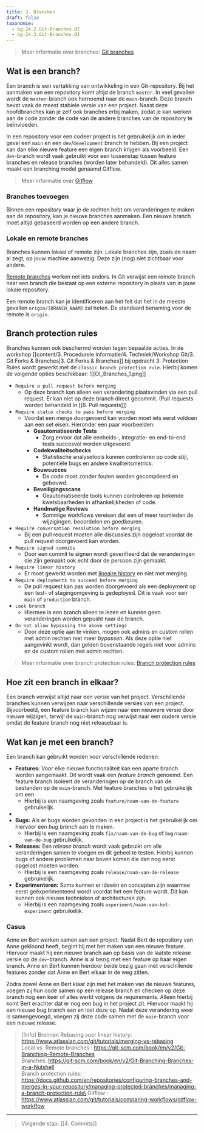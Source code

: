 ```yaml
---
title: 3. Branches
draft: false
taxonomie:
  - bg-24.2.Git-Branches.OI
  - bg-24.3.Git-Branches.OI
---
```


> Meer informatie over branches: [Git branches](https://git-scm.com/book/en/v2/Git-Branching-Branches-in-a-Nutshell)
## Wat is een branch?
Een branch is een vertakking van ontwikkeling in een Git-repository. Bij het aanmaken van een repository komt altijd de branch `master`. In veel gevallen wordt de `master`-branch ook hernoemd naar de `main`-branch. Deze branch bevat vaak de meest stabiele versie van een project.  Naast deze hoofdbranches kan je zelf ook branches erbij maken, zodat je kan werken aan de code zonder de code van de andere branches van de repository te beïnvloeden. 

In een repository voor een codeer project is het gebruikelijk om in ieder geval een `main` en een `dev`/`development` branch te hebben. Bij een project kan dan elke nieuwe feature een eigen branch krijgen als voorbeeld. Een `dev`-branch wordt vaak gebruikt voor een tussenstap tussen feature branches en release branches (worden later behandeld). Dit alles samen maakt een branching model genaamd Gitflow. 

> Meer informatie over [Gitflow](https://www.atlassian.com/git/tutorials/comparing-workflows/gitflow-workflow)

### Branches toevoegen
Binnen een repository waar je de rechten hebt om veranderingen te maken aan de repository, kan je nieuwe branches aanmaken. Een nieuwe branch moet altijd gebaseerd worden op een andere branch.

### Lokale en remote branches
Branches kunnen lokaal of remote zijn. Lokale branches zijn, zoals de naam al zegt, op jouw machine aanwezig. Deze zijn (nog) niet zichtbaar voor andere.

[Remote branches](https://git-scm.com/book/en/v2/Git-Branching-Remote-Branches) werken net iets anders. In Git verwijst een remote branch naar een branch die bestaat op een externe repository in plaats van in jouw lokale repository. 

Een remote branch kan je identificeren aan het feit dat het in de meeste gevallen `origin/[BRANCH_NAAM]` zal heten.  De standaard benaming voor de remote is `origin`. 

## Branch protection rules
Branches kunnen ook beschermd worden tegen bepaalde acties. In de workshop [[content/3. Procedurele informatie/4. Techniek/Workshop Git/3. Git Forks & Branches|3. Git Forks & Branches]] bij opdracht 3: Protection Rules wordt gewerkt met de `classic branch protection rule`. Hierbij komen de volgende opties beschikbaar:
![[OI_Branches_1.png]]

- `Require a pull request before merging`
	- Op deze branch kan alleen een verandering plaatsvinden via een pull request. Er kan niet op deze branch direct gecommit. (Pull requests worden behandeld in [[6. Pull requests]])
- `Require status checks to pass before merging`
	- Voordat een merge doorgevoerd kan worden moet iets eerst voldoen aan een set eisen. Hieronder een paar voorbeelden:
		- **Geautomatiseerde Tests**
			- Zorg ervoor dat alle eenheids-, integratie- en end-to-end tests succesvol worden uitgevoerd.
		- **Codekwaliteitschecks**
			- Statistische analysetools kunnen controleren op code stijl, potentiële bugs en andere kwaliteitsmetrics.
		- **Bouwsucces**
			- De code moet zonder fouten worden gecompileerd en gebouwd.
		- **Beveiligingsscans**
			- Geautomatiseerde tools kunnen controleren op bekende kwetsbaarheden in afhankelijkheden of code.
		- **Handmatige Reviews**
			- Sommige workflows vereisen dat een of meer teamleden de wijzigingen. beoordelen en goedkeuren.
- `Require conversation resolution before merging`
	- Bij een pull request moeten alle discussies zijn opgelost voordat de pull request doorgevoerd kan worden.
- `Require signed commits`
	- Door een commit te signen wordt geverifieerd dat de veranderingen die zijn gemaakt ook echt door de persoon zijn gemaakt.
- `Require linear history`
	- Er moet gewerkt worden met [lineaire history](https://www.atlassian.com/git/tutorials/merging-vs-rebasing) en niet met merging.
- `Require deployments to succeed before merging`
	- De pull request kan pas worden doorgevoerd als een deployment op een test- of stagingomgeving is gedeployed. Dit is vaak voor een `main` of `production` branch.
- `Lock branch`
	- Hiermee is een branch alleen te lezen en kunnen geen veranderingen worden gepusht naar de branch.
- `Do not allow bypassing the above settings`
	- Door deze optie aan te vinken, mogen ook admins en custom rollen met admin rechten niet meer *bypassen*. Als deze optie niet aangevinkt wordt, dan gelden bovenstaande regels niet voor admins en de custom rollen met admin rechten.

> Meer informatie over branch protection rules: [Branch protection rules](https://docs.github.com/en/repositories/configuring-branches-and-merges-in-your-repository/managing-protected-branches/managing-a-branch-protection-rule)
## Hoe zit een branch in elkaar?
Een branch verwijst altijd naar een versie van het project. Verschillende branches kunnen verwijzen naar verschillende versies van een project. Bijvoorbeeld, een feature branch kan wijzen naar een nieuwere versie door nieuwe wijzigen, terwijl de `main`-branch nog verwijst naar een oudere versie omdat de feature branch nog niet releasebaar is.


## Wat kan je met een branch?
Een branch kan gebruikt worden voor verschillende redenen:
- **Features:** Voor elke nieuwe functionaliteit kan een aparte branch worden aangemaakt. Dit wordt vaak een *feature branch* genoemd. Een feature branch isoleert de veranderingen op de branch van de bestanden op de `main`-branch. Met feature branches is het gebruikelijk om een 
	- Hierbij is een naamgeving zoals `feature/naam-van-de-feature` gebruikelijk.
- 
- **Bugs:** Als er bugs worden gevonden in een project is het gebruikelijk om hiervoor een *bug branch* aan te maken. 
	- Hierbij is een naamgeving zoals `fix/naam-van-de-bug` of `bug/naam-van-de-bug` gebruikelijk.
- **Releases:** Een *release branch* wordt vaak gebruikt om alle veranderingen samen te voegen en dit geheel te testen. Hierbij kunnen bugs of andere problemen naar boven komen die dan nog eerst opgelost moeten worden.
	- Hierbij is een naamgeving zoals `release/naam-van-de-release` gebruikelijk.
- **Experimenteren:** Soms kunnen er ideeën en concepten zijn waarmee eerst geëxperimenteerd wordt voordat het een feature wordt. Dit kan kunnen ook nieuwe technieken of architecturen zijn.
	- Hierbij is een naamgeving zoals `experiment/naam-van-het-experiment` gebruikelijk.

### Casus
Anne en Bert werken samen aan een project. Nadat Bert de repository van Anne gekloond heeft, begint hij met het maken van een nieuwe feature. Hiervoor maakt hij een nieuwe branch aan op basis van de laatste release versie op de `dev`-branch. Anne is al bezig met een feature op haar eigen branch. Anne en Bert kunnen hierdoor beide bezig gaan met verschillende features zonder dat Anne en Bert elkaar in de weg zitten.

Zodra zowel Anne en Bert klaar zijn met het maken van de nieuwe features, voegen zij hun code samen op een release branch en checken op deze branch nog een keer of alles werkt volgens de requirements. Alleen hierbij komt Bert erachter dat er nog een bug in het project zit. Hiervoor maakt hij een nieuwe bug branch aan en lost deze op. Nadat deze verandering weer is samengevoegd, voegen zij deze code samen met de `main`-branch voor een nieuwe release. 




> [!info] Bronnen
> Rebasing voor linear history: https://www.atlassian.com/git/tutorials/merging-vs-rebasing \
> Local vs. Remote branches : https://git-scm.com/book/en/v2/Git-Branching-Remote-Branches \
> Branches: https://git-scm.com/book/en/v2/Git-Branching-Branches-in-a-Nutshell \
> Branch protection rules: https://docs.github.com/en/repositories/configuring-branches-and-merges-in-your-repository/managing-protected-branches/managing-a-branch-protection-rule\
>  Gitflow : https://www.atlassian.com/git/tutorials/comparing-workflows/gitflow-workflow

---
> Volgende stap: [[4. Commits]]


